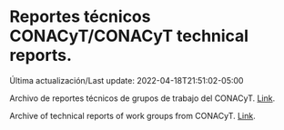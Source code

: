 # Reportes técnicos CONACyT/CONACyT technical reports.

Última actualización/Last update: 2022-04-18T21:51:02-05:00

Archivo de reportes técnicos de grupos de trabajo del CONACyT. [Link](https://salud.conacyt.mx/coronavirus/investigacion/productos/).

Archive of technical reports of work groups from CONACyT. [Link](https://salud.conacyt.mx/coronavirus/investigacion/productos/).
